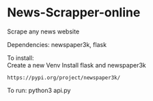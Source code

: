 # News-Scrapper-online
Scrape any news website

Dependencies: newspaper3k, flask

To install:<br>
Create a new Venv
Install flask and newspaper3k

`https://pypi.org/project/newspaper3k/`


To run: python3 api.py